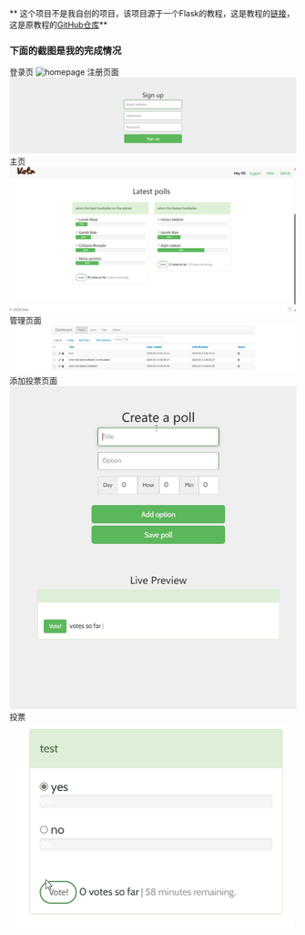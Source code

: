 ** 这个项目不是我自创的项目，该项目源于一个Flask的教程，这是教程的[链接](https://danidee10.github.io/2016/09/18/flask-by-example-1.html)，这是原教程的[GitHub仓库](https://github.com/danidee10/Votr)**

### 下面的截图是我的完成情况
登录页
![homepage](./static/images/hompage.png)
注册页面
![signuppage](./static/images/signup.png)
主页
![pollspage](./static/images/pollspage.png)
管理页面
![adminpage](./static/images/adminpage.png)
添加投票页面
![createpoll](./static/images/createpoll.gif)
投票
![vote](./static/images/vote.gif)

